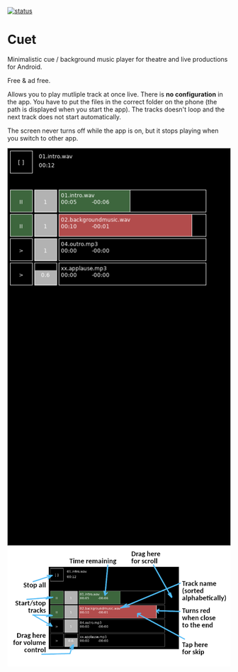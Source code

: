 [![status](https://travis-ci.org/premek/cuet.svg)](https://travis-ci.org/premek/cuet)


# Cuet
Minimalistic cue / background music player for theatre and live productions for Android.

Free & ad free.

Allows you to play mutliple track at once live. There is **no configuration** in the app. You have to put the files in the correct folder on the phone (the path is displayed when you start the app).
The tracks doesn't loop and the next track does not start automatically.

The screen never turns off while the app is on, but it stops playing when you switch to other app.

![](media/screenshot.png)
![](media/guide.png)


